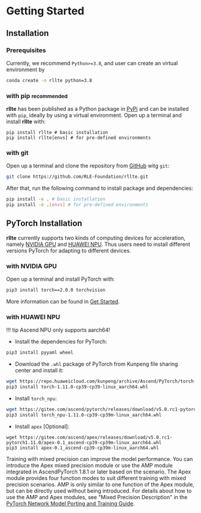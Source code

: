 # Getting Started

## Installation

### Prerequisites
Currently, we recommend `Python>=3.8`, and user can create an virtual environment by
``` sh
conda create -n rllte python=3.8
```

### with pip <small>recommended</small>
**rllte** has been published as a Python package in [PyPi](https://pypi.org/project/rllte/) and can be installed with `pip`, ideally by using a virtual environment. Open up a terminal and install **rllte** with:

``` shell
pip install rllte # basic installation
pip install rllte[envs] # for pre-defined environments
```

### with git
Open up a terminal and clone the repository from [GitHub](https://github.com/RLE-Foundation/rllte) witg `git`:
``` sh
git clone https://github.com/RLE-Foundation/rllte.git
```
After that, run the following command to install package and dependencies:
``` sh
pip install -e . # basic installation
pip install -e .[envs] # for pre-defined environments
```

## PyTorch Installation
**rllte** currently supports two kinds of computing devices for acceleration, namely [NVIDIA GPU](https://www.nvidia.com/en-us/geforce/graphics-cards/) and [HUAWEI NPU](https://www.hiascend.com/). Thus users need to install different versions PyTorch for adapting to different devices.
### with NVIDIA GPU
Open up a terminal and install PyTorch with:
``` sh
pip3 install torch==2.0.0 torchvision
```
More information can be found in [Get Started](https://pytorch.org/get-started/locally/).

### with HUAWEI NPU
!!! tip
    Ascend NPU only supports aarch64!

- Install the dependencies for PyTorch:
``` sh
pip3 install pyyaml wheel
```
- Download the `.whl` package of PyTorch from Kunpeng file sharing center and install it:
``` sh
wget https://repo.huaweicloud.com/kunpeng/archive/Ascend/PyTorch/torch-1.11.0-cp39-cp39-linux_aarch64.whl
pip3 install torch-1.11.0-cp39-cp39-linux_aarch64.whl
```

- Install `torch_npu`:
``` sh
wget https://gitee.com/ascend/pytorch/releases/download/v5.0.rc1-pytorch1.11.0/torch_npu-1.11.0-cp39-cp39m-linux_aarch64.whl
pip3 install torch_npu-1.11.0-cp39-cp39m-linux_aarch64.whl
```

- Install `apex` [Optional]:
```
wget https://gitee.com/ascend/apex/releases/download/v5.0.rc1-pytorch1.11.0/apex-0.1_ascend-cp39-cp39m-linux_aarch64.whl
pip3 install apex-0.1_ascend-cp39-cp39m-linux_aarch64.whl
```
Training with mixed precision can improve the model performance. You can introduce the Apex mixed precision module or use the AMP module integrated in AscendPyTorch 1.8.1 or later based on the scenario. The Apex module provides four function modes to suit different training with mixed precision scenarios. AMP is only similar to one function of the Apex module, but can be directly used without being introduced. For details about how to use the AMP and Apex modules, see "Mixed Precision Description" in the [PyTorch Network Model Porting and Training Guide](https://www.hiascend.com/document/detail/en/canncommercial/601/modeldevpt/ptmigr/ptmigr_0001.html).